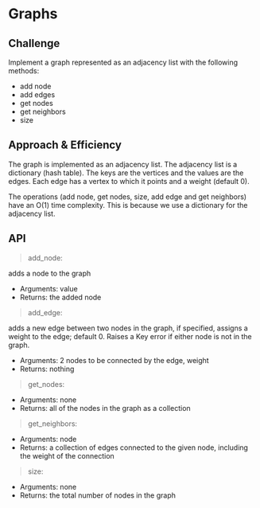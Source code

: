 # Graphs
<!-- Short summary or background information -->

## Challenge
<!-- Description of the challenge -->
Implement a graph represented as an adjacency list with the following methods:

- add node
- add edges
- get nodes
- get neighbors
- size


## Approach & Efficiency
<!-- What approach did you take? Why? What is the Big O space/time for this approach? -->

The graph is implemented as an adjacency list. The adjacency list is a dictionary (hash table). The keys are the vertices and the values are the edges. Each edge has a vertex to which it points and a weight (default 0).

The operations (add node, get nodes, size, add edge and get neighbors) have an O(1) time complexity. This is because we use a dictionary for the adjacency list.

## API
<!-- Description of each method publicly available in your Graph -->


> add_node: 

adds a node to the graph

- Arguments: value
- Returns: the added node

> add_edge: 

adds a new edge between two nodes in the graph, if specified, assigns a weight to the edge; default 0. Raises a Key error if either node is not in the graph.

- Arguments: 2 nodes to be connected by the edge, weight
- Returns: nothing

> get_nodes:

- Arguments: none
- Returns: all of the nodes in the graph as a collection

> get_neighbors:

- Arguments: node
- Returns: a collection of edges connected to the given node, including the weight of the connection

> size:

- Arguments: none
- Returns: the total number of nodes in the graph



